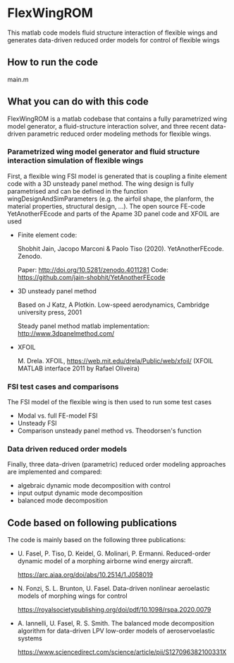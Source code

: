 # FlexWingROM
 
This matlab code models fluid structure interaction of flexible wings and generates data-driven reduced order models for control of flexible wings

## How to run the code

main.m

## What you can do with this code

FlexWingROM is a matlab codebase that contains a fully parametrized wing model generator, a fluid-structure interaction solver, and three recent data-driven parametric reduced order modeling methods for flexible wings.

### Parametrized wing model generator and fluid structure interaction simulation of flexible wings

First, a flexible wing FSI model is generated that is coupling a finite element
code with a 3D unsteady panel method. The wing design is fully
parametrised and can be defined in the function wingDesignAndSimParameters 
(e.g. the airfoil shape, the planform, the material properties, structural design, ...).
The open source FE-code YetAnotherFEcode and parts of the Apame 3D panel code and XFOIL are used

* Finite element code: 
  
  Shobhit Jain, Jacopo Marconi & Paolo Tiso (2020). YetAnotherFEcode. Zenodo. 
  
  Paper: http://doi.org/10.5281/zenodo.4011281    Code: https://github.com/jain-shobhit/YetAnotherFEcode
    
* 3D unsteady panel method
  
  Based on J Katz, A Plotkin. Low-speed aerodynamics, Cambridge university press, 2001
  
  Steady panel method matlab implementation: http://www.3dpanelmethod.com/ 
    
* XFOIL
  
  M. Drela. XFOIL, https://web.mit.edu/drela/Public/web/xfoil/ (XFOIL MATLAB interface 2011 by Rafael Oliveira) 
   
   
### FSI test cases and comparisons

The FSI model of the flexible wing is then used to run some test cases 
* Modal vs. full FE-model FSI
* Unsteady FSI
* Comparison unsteady panel method vs. Theodorsen's function

### Data driven reduced order models
Finally, three data-driven (parametric) reduced order modeling approaches are implemented and compared:
* algebraic dynamic mode decomposition with control 
* input output dynamic mode decomposition
* balanced mode decomposition


## Code based on following publications

The code is mainly based on the following three publications:

* U. Fasel, P. Tiso, D. Keidel, G. Molinari, P. Ermanni. Reduced-order dynamic model of a morphing airborne wind energy aircraft.
  
  https://arc.aiaa.org/doi/abs/10.2514/1.J058019
     
* N. Fonzi, S. L. Brunton, U. Fasel. Data-driven nonlinear aeroelastic models of morphing wings for control
  
  https://royalsocietypublishing.org/doi/pdf/10.1098/rspa.2020.0079
     
* A. Iannelli, U. Fasel, R. S. Smith. The balanced mode decomposition algorithm for data-driven LPV low-order models of aeroservoelastic systems
  
  https://www.sciencedirect.com/science/article/pii/S127096382100331X
